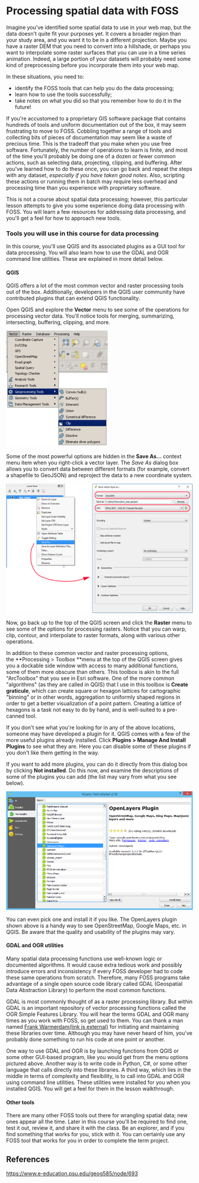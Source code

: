# Processing spatial data with FOSS

Imagine you've identified some spatial data to use in your web map, but the data doesn't quite fit your purposes yet. It covers a broader region than your study area, and you want it to be in a different projection. Maybe you have a raster DEM that you need to convert into a hillshade, or perhaps you want to interpolate some raster surfaces that you can use in a time series animation. Indeed, a large portion of your datasets will probably need some kind of preprocessing before you incorporate them into your web map.

In these situations, you need to:

- identify the FOSS tools that can help you do the data processing;
- learn how to use the tools successfully;
- take notes on what you did so that you remember how to do it in the future!

If you're accustomed to a proprietary GIS software package that contains hundreds of tools and uniform documentation out of the box, it may seem frustrating to move to FOSS. Cobbling together a range of tools and collecting bits of pieces of documentation may seem like a waste of precious time. This is the tradeoff that you make when you use free software. Fortunately, the number of operations to learn is finite, and most of the time you'll probably be doing one of a dozen or fewer common actions, such as selecting data, projecting, clipping, and buffering. After you've learned how to do these once, you can go back and repeat the steps with any dataset, *especially if you have taken good notes*. Also, scripting these actions or running them in batch may require less overhead and processing time than you experience with proprietary software.

This is not a course about spatial data processing; however, this particular lesson attempts to give you some experience doing data processing with FOSS. You will learn a few resources for addressing data processing, and you'll get a feel for how to approach new tools.

### Tools you will use in this course for data processing

In this course, you'll use QGIS and its associated plugins as a GUI tool for data processing. You will also learn how to use the GDAL and OGR command line utilities. These are explained in more detail below.

#### QGIS

QGIS offers a lot of the most common vector and raster processing tools out of the box. Additionally, developers in the QGIS user community have contributed plugins that can extend QGIS functionality.

Open QGIS and explore the **Vector** menu to see some of the operations for processing vector data. You'll notice tools for merging, summarizing, intersecting, buffering, clipping, and more.

![](img/qgis_vector_tools_201.png)

Some of the most powerful options are hidden in the **Save As...** context menu item when you right-click a vector layer. The *Save As* dialog box allows you to convert data between different formats (for example, convert a shapefile to GeoJSON) and reproject the data to a new coordinate system.

![](img/save_as_context_menu_essen.png)

Now, go back up to the top of the QGIS screen and click the **Raster** menu to see some of the options for processing rasters. Notice that you can warp, clip, contour, and interpolate to raster formats, along with various other operations.

In addition to these common vector and raster processing options, the **Processing > Toolbox **menu at the top of the QGIS screen gives you a dockable side window with access to many additional functions, some of them more obscure than others. This toolbox is akin to the full "ArcToolbox" that you see in Esri software. One of the more common "algorithms" (as they are called in QGIS) that I use in this toolbox is **Create graticule**, which can create square or hexagon lattices for cartographic "binning" or in other words, aggregation to uniformly shaped regions in order to get a better visualization of a point pattern. Creating a lattice of hexagons is a task not easy to do by hand, and is well-suited to a pre-canned tool.

If you don't see what you're looking for in any of the above locations, someone may have developed a plugin for it. QGIS comes with a few of the more useful plugins already installed. Click **Plugins > Manage And Install Plugins** to see what they are. Here you can disable some of these plugins if you don't like them getting in the way.

If you want to add more plugins, you can do it directly from this dialog box by clicking **Not installed**. Do this now, and examine the descriptions of some of the plugins you can add (the list may vary from what you see below).

![](img/add_plugin.PNG)

You can even pick one and install it if you like. The OpenLayers plugin shown above is a handy way to see OpenStreetMap, Google Maps, etc. in QGIS. Be aware that the quality and usability of the plugins may vary.

#### GDAL and OGR utilities

Many spatial data processing functions use well-known logic or documented algorithms. It would cause extra tedious work and possibly introduce errors and inconsistency if every FOSS developer had to code these same operations from scratch. Therefore, many FOSS programs take advantage of a single open source code library called GDAL (Geospatial Data Abstraction Library) to perform the most common functions.

GDAL is most commonly thought of as a raster processing library. But within GDAL is an important repository of vector processing functions called the OGR Simple Features Library. You will hear the terms GDAL and OGR many times as you work with FOSS, so get used to them. You can thank a man named [Frank Warmerdam(link is external)](https://plus.google.com/110849704966597917580/posts) for initiating and maintaining these libraries over time. Although you may have never heard of him, you've probably done something to run his code at one point or another.

One way to use GDAL and OGR is by launching functions from QGIS or some other GUI-based program, like you would get from the menu options pictured above. Another way is to write code in Python, C#, or some other language that calls directly into these libraries. A third way, which lies in the middle in terms of complexity and flexibility, is to call into GDAL and OGR using command line utilities. These utilities were installed for you when you installed QGIS. You will get a feel for them in the lesson walkthrough.

#### Other tools

There are many other FOSS tools out there for wrangling spatial data; new ones appear all the time. Later in this course you'll be required to find one, test it out, review it, and share it with the class. Be an explorer, and if you find something that works for you, stick with it. You can certainly use any FOSS tool that works for you in order to complete the term project.



## References

https://www.e-education.psu.edu/geog585/node/693